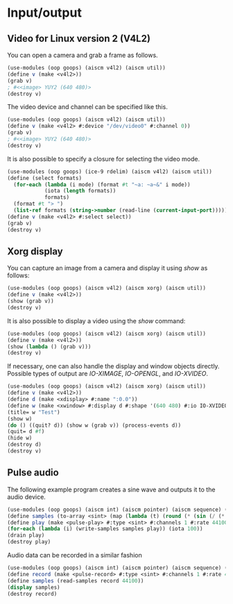 # Input/output

## Video for Linux version 2 (V4L2)

You can open a camera and grab a frame as follows.

```Scheme
(use-modules (oop goops) (aiscm v4l2) (aiscm util))
(define v (make <v4l2>))
(grab v)
; #<<image> YUY2 (640 480)>
(destroy v)
```

The video device and channel can be specified like this.

```Scheme
(use-modules (oop goops) (aiscm v4l2) (aiscm util))
(define v (make <v4l2> #:device "/dev/video0" #:channel 0))
(grab v)
; #<<image> YUY2 (640 480)>
(destroy v)
```

It is also possible to specify a closure for selecting the video mode.

```Scheme
(use-modules (oop goops) (ice-9 rdelim) (aiscm v4l2) (aiscm util))
(define (select formats)
  (for-each (lambda (i mode) (format #t "~a: ~a~&" i mode))
            (iota (length formats))
            formats)
  (format #t "> ")
  (list-ref formats (string->number (read-line (current-input-port)))))
(define v (make <v4l2> #:select select))
(grab v)
(destroy v)
```

## Xorg display

You can capture an image from a camera and display it using *show* as follows:

```Scheme
(use-modules (oop goops) (aiscm v4l2) (aiscm xorg) (aiscm util))
(define v (make <v4l2>))
(show (grab v))
(destroy v)
```

It is also possible to display a video using the *show* command:

```Scheme
(use-modules (oop goops) (aiscm v4l2) (aiscm xorg) (aiscm util))
(define v (make <v4l2>))
(show (lambda () (grab v)))
(destroy v)
```

If necessary, one can also handle the display and window objects directly.
Possible types of output are *IO-XIMAGE*, *IO-OPENGL*, and *IO-XVIDEO*.

```Scheme
(use-modules (oop goops) (aiscm v4l2) (aiscm xorg) (aiscm util))
(define v (make <v4l2>))
(define d (make <xdisplay> #:name ":0.0"))
(define w (make <xwindow> #:display d #:shape '(640 480) #:io IO-XVIDEO))
(title= w "Test")
(show w)
(do () ((quit? d)) (show w (grab v)) (process-events d))
(quit= d #f)
(hide w)
(destroy d)
(destroy v)
```

## Pulse audio

The following example program creates a sine wave and outputs it to the audio device.

```Scheme
(use-modules (oop goops) (aiscm int) (aiscm pointer) (aiscm sequence) (aiscm pulse) (aiscm util))
(define samples (to-array <sint> (map (lambda (t) (round (* (sin (/ (* t 1000 2 3.1415926) 44100)) 20000))) (iota 441))))
(define play (make <pulse-play> #:type <sint> #:channels 1 #:rate 44100))
(for-each (lambda (i) (write-samples samples play)) (iota 100))
(drain play)
(destroy play)
```

Audio data can be recorded in a similar fashion

```Scheme
(use-modules (oop goops) (aiscm int) (aiscm pointer) (aiscm sequence) (aiscm pulse) (aiscm util))
(define record (make <pulse-record> #:type <sint> #:channels 1 #:rate 44100))
(define samples (read-samples record 44100))
(display samples)
(destroy record)
```
